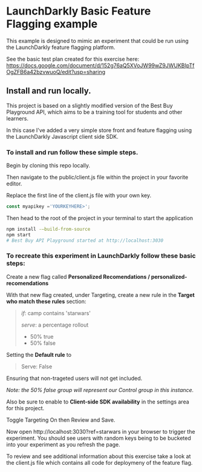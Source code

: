 # LaunchDarkly Basic Feature Flagging example

This example is designed to mimic an experiment that could be run using the LaunchDarkly feature flagging platform.


See the basic test plan created for this exercise here:
https://docs.google.com/document/d/152g76aQ5XVoJW99wZ9JWUKBIpTfOgZFB6a42bzvwuoQ/edit?usp=sharing


## Install and run locally. 

This project is based on a slightly modified version of the Best Buy Playground API, which aims to be a training tool for students and other learners.

In this case I've added a very simple store front and feature flagging using the LaunchDarkly Javascript client side SDK.

### To install and run follow these simple steps.

Begin by cloning this repo locally. 

Then navigate to the public/client.js file within the project in your favorite editor.

Replace the first line of the client.js file with your own key.
```javascript
const myapikey ='YOURKEYHERE>';
```

Then head to the root of the project in your terminal to start the application

```bash
npm install -—build-from-source
npm start
# Best Buy API Playground started at http://localhost:3030
```

### To recreate this experiment in LaunchDarkly follow these basic steps:

Create a new flag called **Personalized Recomendations /  personalized-recomendations**

With that new flag created, under Targeting, create a new rule in the  **Target who match these rules** section:
> *if*: camp contains 'starwars'
> 
> *serve*: a percentage rollout 
>  - 50% true
>  - 50% false

Setting the **Default rule** to 

>Serve: False

Ensuring that non-trageted users will not get included.

*Note: the 50% false group will represent our Control group in this instance.*

Also be sure to enable to **Client-side SDK availability** in the settings area for this project.

Toggle Targeting On then Review and Save.

Now open http://localhost:3030?ref=starwars in your browser to trigger the experiment. You should see users with random keys being to be bucketed into your experiment as you refresh the page.

To review and see additional information about this exercise take a look at the client.js file which contains all code for deploymeny of the feature flag.
